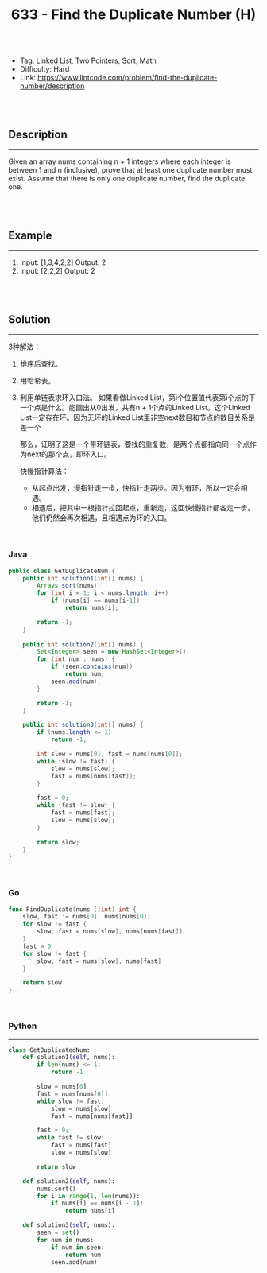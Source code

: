 # <center>633 - Find the Duplicate Number (H)</center> 



<br></br>

* Tag: Linked List, Two Pointers, Sort, Math
* Difficulty: Hard
* Link: https://www.lintcode.com/problem/find-the-duplicate-number/description

<br></br>



## Description
----
Given an array nums containing n + 1 integers where each integer is between 1 and n (inclusive), prove that at least one duplicate number must exist. Assume that there is only one duplicate number, find the duplicate one.

<br></br>



## Example
----
1. Input: [1,3,4,2,2] Output: 2
2. Input: [2,2,2] Output: 2

<br></br>



## Solution
----
3种解法：
1. 排序后查找。
2. 用哈希表。
3. 利用单链表求环入口法。
    如果看做Linked List，第i个位置值代表第i个点的下一个点是什么。能画出从0出发，共有n + 1个点的Linked List。这个Linked List一定存在环。因为无环的Linked List里非空next数目和节点的数目关系是差一个
    
    那么，证明了这是一个带环链表，要找的重复数，是两个点都指向同一个点作为next的那个点，即环入口。
	
    快慢指针算法：
	* 从起点出发，慢指针走一步，快指针走两步。因为有环，所以一定会相遇。
	* 相遇后，把其中一根指针拉回起点，重新走，这回快慢指针都各走一步。他们仍然会再次相遇，且相遇点为环的入口。

<br>


### Java
```java
public class GetDuplicateNum {
	public int solution1(int[] nums) {
        Arrays.sort(nums);
        for (int i = 1; i < nums.length; i++)
            if (nums[i] == nums[i-1])
                return nums[i];

        return -1;
    }
	
	public int solution2(int[] nums) {
        Set<Integer> seen = new HashSet<Integer>();
        for (int num : nums) {
            if (seen.contains(num))
                return num;
            seen.add(num);
        }

        return -1;
    }

	public int solution3(int[] nums) {
        if (nums.length <= 1)
            return -1;

        int slow = nums[0], fast = nums[nums[0]];
        while (slow != fast) {
            slow = nums[slow];
            fast = nums[nums[fast]];
        }

        fast = 0;
        while (fast != slow) {
            fast = nums[fast];
            slow = nums[slow];
        }
        
        return slow;
    }
}
```

<br>


### Go
```go
func FindDuplicate(nums []int) int {
	slow, fast := nums[0], nums[nums[0]]
	for slow != fast {
		slow, fast = nums[slow], nums[nums[fast]]
	}
	fast = 0
	for slow != fast {
		slow, fast = nums[slow], nums[fast]
	}

	return slow
}
```

<br>


### Python
----
```python
class GetDuplicatedNum:
    def solution1(self, nums):
        if len(nums) <= 1:
            return -1

        slow = nums[0]
        fast = nums[nums[0]]
        while slow != fast:
            slow = nums[slow]
            fast = nums[nums[fast]]

        fast = 0;
        while fast != slow:
            fast = nums[fast]
            slow = nums[slow]

        return slow

    def solution2(self, nums):
        nums.sort()
        for i in range(1, len(nums)):
            if nums[i] == nums[i - 1]:
                return nums[i]

    def solution3(self, nums):
        seen = set()
        for num in nums:
            if num in seen:
                return num
            seen.add(num)
```